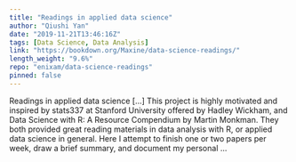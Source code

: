 ```yaml
---
title: "Readings in applied data science"
author: "Qiushi Yan"
date: "2019-11-21T13:46:16Z"
tags: [Data Science, Data Analysis]
link: "https://bookdown.org/Maxine/data-science-readings/"
length_weight: "9.6%"
repo: "enixam/data-science-readings"
pinned: false
---
```


Readings in applied data science [...] This project is highly motivated and inspired by stats337 at Stanford University offered by Hadley Wickham, and Data Science with R: A Resource Compendium by Martin Monkman. They both provided great reading materials in data analysis with R, or applied data science in general. Here I attempt to finish one or two papers per week, draw a brief summary, and document my personal ...
